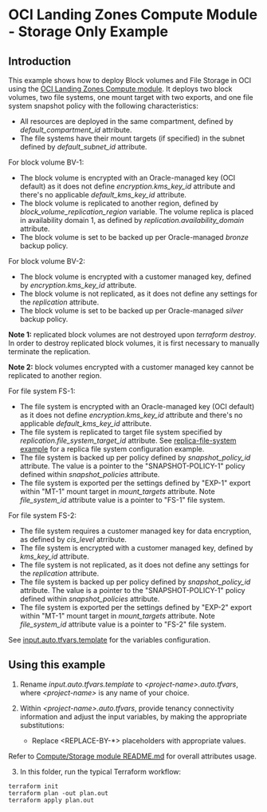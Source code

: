 # OCI Landing Zones Compute Module - Storage Only Example

## Introduction

This example shows how to deploy Block volumes and File Storage in OCI using the [OCI Landing Zones Compute module](../../README.md). It deploys two block volumes, two file systems, one mount target with two exports, and one file system snapshot policy with the following characteristics:
- All resources are deployed in the same compartment, defined by *default_compartment_id* attribute.
- The file systems have their mount targets (if specified) in the subnet defined by *default_subnet_id* attribute.

For block volume BV-1:
- The block volume is encrypted with an Oracle-managed key (OCI default) as it does not define *encryption.kms_key_id* attribute and there's no applicable *default_kms_key_id* attribute.
- The block volume is replicated to another region, defined by *block_volume_replication_region* variable. The volume replica is placed in availability domain 1, as defined by *replication.availability_domain* attribute.
- The block volume is set to be backed up per Oracle-managed *bronze* backup policy.

For block volume BV-2:
- The block volume is encrypted with a customer managed key, defined by *encryption.kms_key_id* attribute.
- The block volume is not replicated, as it does not define any settings for the *replication* attribute.
- The block volume is set to be backed up per Oracle-managed *silver* backup policy.

**Note 1:** replicated block volumes are not destroyed upon *terraform destroy*. In order to destroy replicated block volumes, it is first necessary to manually terminate the replication. 

**Note 2:** block volumes encrypted with a customer managed key cannot be replicated to another region.

For file system FS-1:
- The file system is encrypted with an Oracle-managed key (OCI default) as it does not define *encryption.kms_key_id* attribute and there's no applicable *default_kms_key_id* attribute.
- The file system is replicated to target file system specified by *replication.file_system_target_id* attribute. See [replica-file-system example](../replica-file-system/) for a replica file system configuration example.
- The file system is backed up per policy defined by *snapshot_policy_id* attribute. The value is a pointer to the "SNAPSHOT-POLICY-1" policy defined within *snapshot_policies* attribute. 
- The file system is exported per the settings defined by "EXP-1" export within "MT-1" mount target in *mount_targets* attribute. Note *file_system_id* attribute value is a pointer to "FS-1" file system.

For file system FS-2:
- The file system requires a customer managed key for data encryption, as defined by *cis_level* atrribute.
- The file system is encrypted with a customer managed key, defined by *kms_key_id* attribute.
- The file system is not replicated, as it does not define any settings for the *replication* attribute.
- The file system is backed up per policy defined by *snapshot_policy_id* attribute. The value is a pointer to the "SNAPSHOT-POLICY-1" policy defined within *snapshot_policies* attribute. 
- The file system is exported per the settings defined by "EXP-2" export within "MT-1" mount target in *mount_targets* attribute. Note *file_system_id* attribute value is a pointer to "FS-2" file system.

See [input.auto.tfvars.template](./input.auto.tfvars.template) for the variables configuration.

## Using this example
1. Rename *input.auto.tfvars.template* to *\<project-name\>.auto.tfvars*, where *\<project-name\>* is any name of your choice.

2. Within *\<project-name\>.auto.tfvars*, provide tenancy connectivity information and adjust the input variables, by making the appropriate substitutions:
   - Replace \<REPLACE-BY-\*\> placeholders with appropriate values. 
   
Refer to [Compute/Storage module README.md](../../README.md) for overall attributes usage.

3. In this folder, run the typical Terraform workflow:
```
terraform init
terraform plan -out plan.out
terraform apply plan.out
```